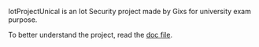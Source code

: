 IotProjectUnical is an Iot Security project made by Gixs for university exam purpose.

To better understand the project, read the [doc file](https://github.com/Gixs/IotProjectUnical/blob/main/doc/report.md).
